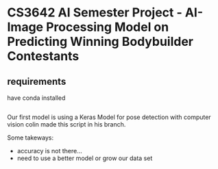 # CS3642 AI Semester Project - AI-Image Processing Model on Predicting Winning Bodybuilder Contestants

## requirements
have conda installed 

```ps

```


Our first model is using a Keras Model for pose detection with computer vision colin made this script in his branch.

Some takeways: 
- accuracy is not there... 
- need to use a better model or grow our data set

